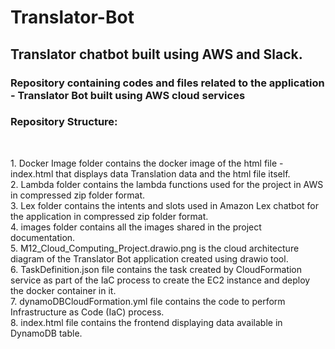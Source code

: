 <h1>Translator-Bot</h1>
<h2>Translator chatbot built using AWS and Slack.</h2>

<h3>Repository containing codes and files related to the application - Translator Bot built using AWS cloud services</h3>
<h3>Repository Structure:</h3><br>
<p>
  1. Docker Image folder contains the docker image of the html file - index.html that displays data Translation data and the html file itself.<br>
  2. Lambda folder contains the lambda functions used for the project in AWS in compressed zip folder format.<br>
  3. Lex folder contains the intents and slots used in Amazon Lex chatbot for the application in compressed zip folder format.<br>
  4. images folder contains all the images shared in the project documentation.<br>
  5. M12_Cloud_Computing_Project.drawio.png is the cloud architecture diagram of the Translator Bot application created using drawio tool.<br>
  6. TaskDefinition.json file contains the task created by CloudFormation service as part of the IaC process to create the EC2 instance and deploy the docker container in it.<br>
  7. dynamoDBCloudFormation.yml file contains the code to perform Infrastructure as Code (IaC) process.<br>
  8. index.html file contains the frontend displaying data available in DynamoDB table.
</p>

